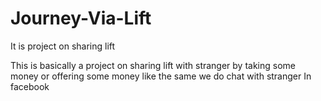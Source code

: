 # Journey-Via-Lift
It is project on sharing lift


This is basically a project on sharing lift with stranger by taking some money or offering some
money  like the same we do chat with stranger 
In facebook

